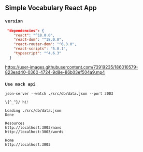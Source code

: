 ## Simple Vocabulary React App

### `version`

```json
 "dependencies": {
    "react": "^18.0.0",
    "react-dom": "^18.0.0",
    "react-router-dom": "^6.3.0",
    "react-scripts": "5.0.1",
    "typescript": "^4.6.3"
  }
```

https://user-images.githubusercontent.com/73919235/186010579-823ead40-0360-4724-9d8e-86b03ef504a9.mp4

### `Use mock api`

```
json-server --watch ./src/db/data.json --port 3003

\{^_^}/ hi!

Loading ./src/db/data.json
Done

Resources
http://localhost:3003/navs
http://localhost:3003/words

Home
http://localhost:3003
```

